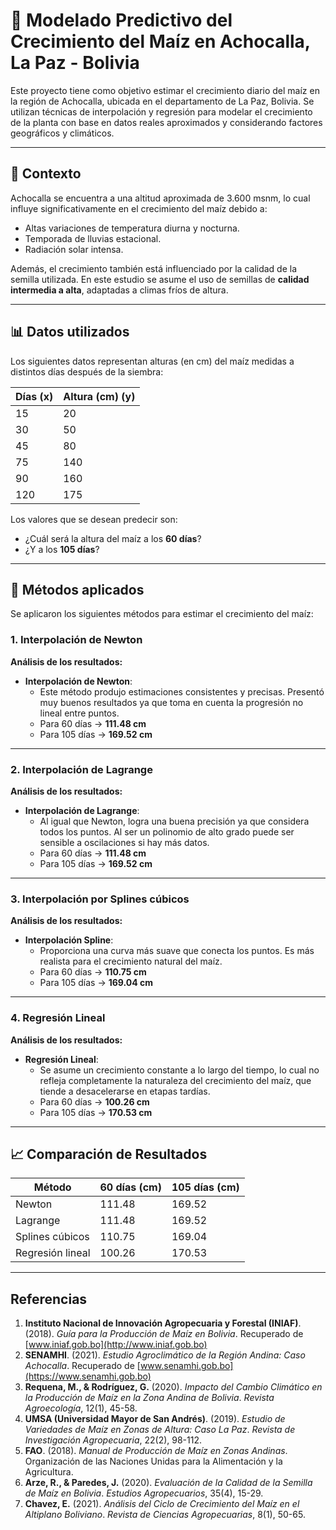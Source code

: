 # 🌽 Modelado Predictivo del Crecimiento del Maíz en Achocalla, La Paz - Bolivia

Este proyecto tiene como objetivo estimar el crecimiento diario del maíz en la región de Achocalla, ubicada en el departamento de La Paz, Bolivia. Se utilizan técnicas de interpolación y regresión para modelar el crecimiento de la planta con base en datos reales aproximados y considerando factores geográficos y climáticos.

---

## 📍 Contexto

Achocalla se encuentra a una altitud aproximada de 3.600 msnm, lo cual influye significativamente en el crecimiento del maíz debido a:

- Altas variaciones de temperatura diurna y nocturna.
- Temporada de lluvias estacional.
- Radiación solar intensa.

Además, el crecimiento también está influenciado por la calidad de la semilla utilizada. En este estudio se asume el uso de semillas de **calidad intermedia a alta**, adaptadas a climas fríos de altura.

---

## 📊 Datos utilizados

Los siguientes datos representan alturas (en cm) del maíz medidas a distintos días después de la siembra:

| Días (x) | Altura (cm) (y) |
|----------|------------------|
| 15       | 20               |
| 30       | 50               |
| 45       | 80               |
| 75       | 140              |
| 90       | 160              |
| 120      | 175              |

Los valores que se desean predecir son:

- ¿Cuál será la altura del maíz a los **60 días**?
- ¿Y a los **105 días**?

---

## 🧠 Métodos aplicados

Se aplicaron los siguientes métodos para estimar el crecimiento del maíz:

### 1. Interpolación de Newton

**Análisis de los resultados:**

- **Interpolación de Newton**:
  - Este método produjo estimaciones consistentes y precisas. Presentó muy buenos resultados ya que toma en cuenta la progresión no lineal entre puntos.
  - Para 60 días → **111.48 cm**
  - Para 105 días → **169.52 cm**

---

### 2. Interpolación de Lagrange

**Análisis de los resultados:**

- **Interpolación de Lagrange**:
  - Al igual que Newton, logra una buena precisión ya que considera todos los puntos. Al ser un polinomio de alto grado puede ser sensible a oscilaciones si hay más datos.
  - Para 60 días → **111.48 cm**
  - Para 105 días → **169.52 cm**

---

### 3. Interpolación por Splines cúbicos

**Análisis de los resultados:**

- **Interpolación Spline**:
  - Proporciona una curva más suave que conecta los puntos. Es más realista para el crecimiento natural del maíz.
  - Para 60 días → **110.75 cm**
  - Para 105 días → **169.04 cm**

---

### 4. Regresión Lineal

**Análisis de los resultados:**

- **Regresión Lineal**:
  - Se asume un crecimiento constante a lo largo del tiempo, lo cual no refleja completamente la naturaleza del crecimiento del maíz, que tiende a desacelerarse en etapas tardías.
  - Para 60 días → **100.26 cm**
  - Para 105 días → **170.53 cm**

---

## 📈 Comparación de Resultados

| Método               | 60 días (cm) | 105 días (cm) |
|----------------------|--------------|---------------|
| Newton               | 111.48       | 169.52        |
| Lagrange             | 111.48       | 169.52        |
| Splines cúbicos      | 110.75       | 169.04        |
| Regresión lineal     | 100.26       | 170.53        |

---

## Referencias

1. **Instituto Nacional de Innovación Agropecuaria y Forestal (INIAF)**. (2018). *Guía para la Producción de Maíz en Bolivia*. Recuperado de [www.iniaf.gob.bo](http://www.iniaf.gob.bo)  
2. **SENAMHI**. (2021). *Estudio Agroclimático de la Región Andina: Caso Achocalla*. Recuperado de [www.senamhi.gob.bo](https://www.senamhi.gob.bo)  
3. **Requena, M., & Rodríguez, G.** (2020). *Impacto del Cambio Climático en la Producción de Maíz en la Zona Andina de Bolivia*. *Revista Agroecología*, 12(1), 45-58.  
4. **UMSA (Universidad Mayor de San Andrés)**. (2019). *Estudio de Variedades de Maíz en Zonas de Altura: Caso La Paz*. *Revista de Investigación Agropecuaria*, 22(2), 98-112.  
5. **FAO**. (2018). *Manual de Producción de Maíz en Zonas Andinas*. Organización de las Naciones Unidas para la Alimentación y la Agricultura.  
6. **Arze, R., & Paredes, J.** (2020). *Evaluación de la Calidad de la Semilla de Maíz en Bolivia*. *Estudios Agropecuarios*, 35(4), 15-29.  
7. **Chavez, E.** (2021). *Análisis del Ciclo de Crecimiento del Maíz en el Altiplano Boliviano*. *Revista de Ciencias Agropecuarias*, 8(1), 50-65.
